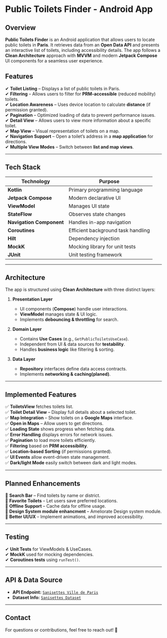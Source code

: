 # **Public Toilets Finder - Android App**  

## **Overview**  

**Public Toilets Finder** is an Android application that allows users to locate public toilets in **Paris**. It retrieves data from an **Open Data API** and presents an interactive list of toilets, including accessibility details. The app follows a **Clean Architecture** approach with **MVVM** and modern **Jetpack Compose** UI components for a seamless user experience.  

## **Features**  

✔ **Toilet Listing** – Displays a list of public toilets in Paris.  
✔ **Filtering** – Allows users to filter for **PRM-accessible** (reduced mobility) toilets.  
✔ **Location Awareness** – Uses device location to calculate **distance** (if permission granted).  
✔ **Pagination** – Optimized loading of data to prevent performance issues.  
✔ **Detail View** – Allows users to view more information about a specific toilet.  
✔ **Map View** – Visual representation of toilets on a map.  
✔ **Navigation Support** – Open a toilet’s address in a **map application** for directions.  
✔ **Multiple View Modes** – Switch between **list and map views**.  

---

## **Tech Stack**  

| **Technology**  | **Purpose**  |  
|----------------|-------------|  
| **Kotlin** | Primary programming language |  
| **Jetpack Compose** | Modern declarative UI |  
| **ViewModel** | Manages UI state |  
| **StateFlow** | Observes state changes |  
| **Navigation Component** | Handles in-app navigation |  
| **Coroutines** | Efficient background task handling |  
| **Hilt** | Dependency injection |  
| **MockK** | Mocking library for unit tests |  
| **JUnit** | Unit testing framework |  

---

## **Architecture**  

The app is structured using **Clean Architecture** with three distinct layers:  

1. **Presentation Layer**  
   - UI components (**Compose**) handle user interactions.  
   - **ViewModel** manages state & UI logic.  
   - Implements **debouncing & throttling** for search.  

2. **Domain Layer**  
   - Contains **Use Cases** (e.g., `GetPublicToiletsUseCase`).  
   - Independent from UI & data sources for **testability**.  
   - Handles **business logic** like filtering & sorting.  

3. **Data Layer**  
   - **Repository** interfaces define data access contracts.  
   - Implements **networking & caching(planed)**.  

---

## **Implemented Features**  

✅ **ToiletsView** fetches toilets list.  
✅ **Toilet Detail View** – Display full details about a selected toilet.  
✅ **Map Integration** – Show toilets on a **Google Maps** interface.  
✅ **Open in Maps** – Allow users to get directions.  
✅ **Loading State** shows progress when fetching data.  
✅ **Error Handling** displays errors for network issues.  
✅ **Pagination** to load more toilets efficiently.  
✅ **Filtering** based on **PRM accessibility**.  
✅ **Location-based Sorting** (if permissions granted).  
✅ **UI Events** allow event-driven state management.    
✅ **Dark/light Mode** easily switch between dark and light modes.  


---

## **Planned Enhancements**  

🔹 **Search Bar** – Find toilets by name or district.  
🔹 **Favorite Toilets** – Let users save preferred locations.  
🔹 **Offline Support** – Cache data for offline usage.  
🔹 **Design System module enhancment** – Ameliorate Design system module.  
🔹 **Better UI/UX** – Implement animations, and improved accessibility.  

---


## **Testing**  

✔ **Unit Tests** for ViewModels & UseCases.  
✔ **MockK** used for mocking dependencies.  
✔ **Coroutines tests** using `runTest()`.  

---

## **API & Data Source**  

- **API Endpoint:** [`Sanisettes Ville de Paris`](https://data.ratp.fr/api/records/1.0/search/?dataset=sanisettesparis2011)  
- **Dataset Info:** [`Sanisettes Dataset`](https://data.ratp.fr/explore/dataset/sanisettesparis2011/information/)  

---

## **Contact**  

For questions or contributions, feel free to reach out! 🚀  
